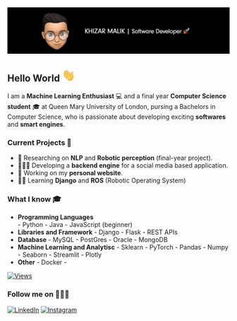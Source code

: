 ![About Me](https://github.com/Mrmalik01/resource/blob/master/github/profilebanner.gif)
---
## Hello World <img src="https://github.com/ABSphreak/ABSphreak/blob/master/gifs/Hi.gif" width="30px">
I am a __Machine Learning Enthusiast__ 💻 and a final year __Computer Science student__ 🎓 at Queen Mary University of London, pursing a Bachelors in Computer Science, who is passionate about developing exciting __softwares__ and __smart engines__. 

### Current Projects 🚀
- 🤔  Researching on __NLP__ and __Robotic perception__ (final-year project).
- 👨🏻‍💻 Developing a __backend engine__ for a social media based application.
- 🔧   Working on my __personal website__.
- 🙇🏻   Learning __Django__ and __ROS__ (Robotic Operating System)

### What I know 🎓
- __Programming Languages__   
           - Python
           - Java
           - JavaScript (beginner)
- __Libraries and Framework__
           - Django
           - Flask
           - REST APIs
- __Database__
           - MySQL
           - PostGres
           - Oracle
           - MongoDB
- __Machine Learning and Analytisc__
           - Sklearn
           - PyTorch
           - Pandas
           - Numpy
           - Seaborn
           - Streamlit
           - Plotly
- __Other__
           - Docker 
           - 
           

[![Views](http://hits.dwyl.com/mrmalik01/mrmalik01.svg)](http://hits.dwyl.com/mrmalik01/mrmalik01)

### Follow me on 👨🏻‍💻 

<a href="https://www.linkedin.com/in/malikkhizar1" target="_blank"><img src="https://img.shields.io/badge/LinkedIn-%230077B5.svg?&style=flat-square&logo=linkedin&logoColor=white" alt="LinkedIn"></a>
<a href="https://www.instagram.com/khizarmalik.ai" target="_blank"><img src="https://img.shields.io/badge/Instagram-%23E4405F.svg?&style=flat-square&logo=instagram&logoColor=white" alt="Instagram"></a>

<!--
**Mrmalik01/Mrmalik01** is a ✨ _special_ ✨ repository because its `README.md` (this file) appears on your GitHub profile.

Here are some ideas to get you started:

- 🔭 I’m currently working on ...
- 🌱 I’m currently learning ...
- 👯 I’m looking to collaborate on ...
- 🤔 I’m looking for help with ...
- 💬 Ask me about ...
- 📫 How to reach me: ...
- 😄 Pronouns: ...
- ⚡ Fun fact: ...
-->
